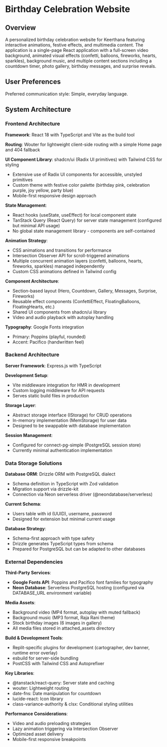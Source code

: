 # Birthday Celebration Website

## Overview

A personalized birthday celebration website for Keerthana featuring interactive animations, festive effects, and multimedia content. The application is a single-page React application with a full-screen video background, animated visual effects (confetti, balloons, fireworks, hearts, sparkles), background music, and multiple content sections including a countdown timer, photo gallery, birthday messages, and surprise reveals.

## User Preferences

Preferred communication style: Simple, everyday language.

## System Architecture

### Frontend Architecture

**Framework**: React 18 with TypeScript and Vite as the build tool

**Routing**: Wouter for lightweight client-side routing with a simple Home page and 404 fallback

**UI Component Library**: shadcn/ui (Radix UI primitives) with Tailwind CSS for styling
- Extensive use of Radix UI components for accessible, unstyled primitives
- Custom theme with festive color palette (birthday pink, celebration purple, joy yellow, party blue)
- Mobile-first responsive design approach

**State Management**: 
- React hooks (useState, useEffect) for local component state
- TanStack Query (React Query) for server state management (configured but minimal API usage)
- No global state management library - components are self-contained

**Animation Strategy**:
- CSS animations and transitions for performance
- Intersection Observer API for scroll-triggered animations
- Multiple concurrent animation layers (confetti, balloons, hearts, fireworks, sparkles) managed independently
- Custom CSS animations defined in Tailwind config

**Component Architecture**:
- Section-based layout (Hero, Countdown, Gallery, Messages, Surprise, Fireworks)
- Reusable effect components (ConfettiEffect, FloatingBalloons, FloatingHearts, etc.)
- Shared UI components from shadcn/ui library
- Video and audio playback with autoplay handling

**Typography**: Google Fonts integration
- Primary: Poppins (playful, rounded)
- Accent: Pacifico (handwritten feel)

### Backend Architecture

**Server Framework**: Express.js with TypeScript

**Development Setup**:
- Vite middleware integration for HMR in development
- Custom logging middleware for API requests
- Serves static build files in production

**Storage Layer**:
- Abstract storage interface (IStorage) for CRUD operations
- In-memory implementation (MemStorage) for user data
- Designed to be swappable with database implementation

**Session Management**: 
- Configured for connect-pg-simple (PostgreSQL session store)
- Currently minimal authentication implementation

### Data Storage Solutions

**Database ORM**: Drizzle ORM with PostgreSQL dialect
- Schema definition in TypeScript with Zod validation
- Migration support via drizzle-kit
- Connection via Neon serverless driver (@neondatabase/serverless)

**Current Schema**:
- Users table with id (UUID), username, password
- Designed for extension but minimal current usage

**Database Strategy**:
- Schema-first approach with type safety
- Drizzle generates TypeScript types from schema
- Prepared for PostgreSQL but can be adapted to other databases

### External Dependencies

**Third-Party Services**:
- **Google Fonts API**: Poppins and Pacifico font families for typography
- **Neon Database**: Serverless PostgreSQL hosting (configured via DATABASE_URL environment variable)

**Media Assets**:
- Background video (MP4 format, autoplay with muted fallback)
- Background music (MP3 format, Raja Rani theme)
- Stock birthday images (6 images in gallery)
- All media files stored in attached_assets directory

**Build & Development Tools**:
- Replit-specific plugins for development (cartographer, dev banner, runtime error overlay)
- esbuild for server-side bundling
- PostCSS with Tailwind CSS and Autoprefixer

**Key Libraries**:
- @tanstack/react-query: Server state and caching
- wouter: Lightweight routing
- date-fns: Date manipulation for countdown
- lucide-react: Icon library
- class-variance-authority & clsx: Conditional styling utilities

**Performance Considerations**:
- Video and audio preloading strategies
- Lazy animation triggering via Intersection Observer
- Optimized asset delivery
- Mobile-first responsive breakpoints